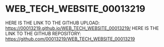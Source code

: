 # WEB_TECH_WEBSITE_00013219
HERE IS THE LINK TO THE GITHUB UPLOAD: https://00013219.github.io/WEB_TECH_WEBSITE_00013219/
HERE IS THE LINK TO THE GITHUB REPOSITORY: https://github.com/00013219/WEB_TECH_WEBSITE_00013219